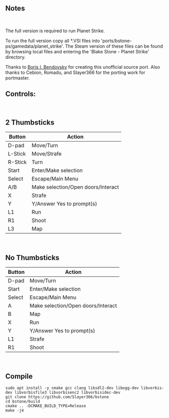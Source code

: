 ## Notes
<br/>

The full version is required to run Planet Strike.

To run the full version copy all *.VSI files into 'ports/bstone-ps/gamedata/planet_strike'.
The Steam version of these files can be found by browsing local files and entering the 'Blake Stone - Planet Strike' directory.

Thanks to [Boris I. Bendovsky](https://github.com/bibendovsky/bstone) for creating this unofficial source port.
Also thanks to Cebion, Romadu, and Slayer366 for the porting work for portmaster.
<br/>

## Controls:
<br/>

## 2 Thumbsticks
| Button | Action |
|--|--| 
|D-pad|Move/Turn|
|L-Stick|Move/Strafe|
|R-Stick|Turn|
|Start|Enter/Make selection|
|Select|Escape/Main Menu|
|A/B|Make selection/Open doors/Interact|
|X|Strafe|
|Y|Y/Answer Yes to prompt(s)|
|L1|Run|
|R1|Shoot|
|L3|Map|

<br/>

## No Thumbsticks
| Button | Action |
|--|--| 
|D-pad|Move/Turn|
|Start|Enter/Make selection|
|Select|Escape/Main Menu|
|A|Make selection/Open doors/Interact|
|B|Map|
|X|Run|
|Y|Y/Answer Yes to prompt(s)|
|L1|Strafe|
|R1|Shoot|

<br/>

## Compile
```shell
sudo apt install -y cmake gcc clang libsdl2-dev libogg-dev libvorbis-dev libvorbisfile3 libvorbisenc2 libvorbisidec-dev
git clone https://github.com/Slayer366/bstone
cd bstone/build
cmake .. -DCMAKE_BUILD_TYPE=Release
make -j4
```
